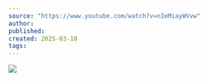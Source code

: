 ```yaml
---
source: "https://www.youtube.com/watch?v=nIeMiayWVvw"
author:
published:
created: 2025-03-18
tags:
---
```

![](https://www.youtube.com/watch?v=nIeMiayWVvw)


